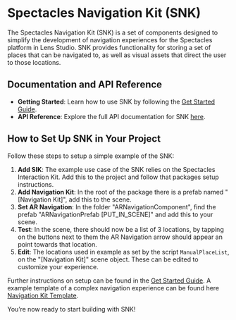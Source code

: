 # Spectacles Navigation Kit (SNK)

The Spectacles Navigation Kit (SNK) is a set of components designed to simplify the development of navigation experiences for the Spectacles platform in Lens Studio. SNK provides functionality for storing a set of places that can be navigated to, as well as visual assets that direct the user to those locations.

## Documentation and API Reference

- **Getting Started**: Learn how to use SNK by following the [Get Started Guide](https://developers.snap.com/spectacles/spectacles-grameworks/spectacles-navigation-kit/getting-started).
- **API Reference**: Explore the full API documentation for SNK [here](https://developers.snap.com/spectacles/spectacles-grameworks/spectacles-navigation-kit/component-list).

## How to Set Up SNK in Your Project

Follow these steps to setup a simple example of the SNK:

1. **Add SIK**: The example use case of the SNK relies on the Spectacles Interaction Kit. Add this to the project and follow that packages setup instructions.
2. **Add Navigation Kit**: In the root of the package there is a prefab named "[Navigation Kit]", add this to the scene.
3. **Set AR Navigation**: In the folder "ARNavigationComponent", find the prefab "ARNavigationPrefab [PUT_IN_SCENE]" and add this to your scene.
4. **Test**: In the scene, there should now be a list of 3 locations, by tapping on the buttons next to them the AR Navigation arrow should appear an point towards that location.
5. **Edit**: The locations used in example as set by the script `ManualPlaceList`, on the "[Navigation Kit]" scene object. These can be edited to customize your experience.

Further instructions on setup can be found in the [Get Started Guide](https://developers.snap.com/spectacles/spectacles-grameworks/spectacles-navigation-kit/getting-started).
A example template of a complex navigation experience can be found here [Navigation Kit Template](https://github.com/Snapchat/Spectacles-Sample/tree/main/Navigation%20Template).

You’re now ready to start building with SNK!